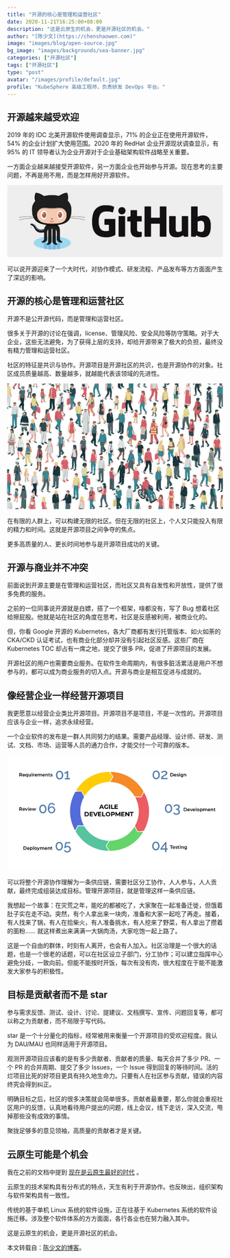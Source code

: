 ```yaml
---
title: "开源的核心是管理和运营社区"
date: 2020-11-21T16:25:00+08:00
description: "这是云原生的机会，更是开源社区的机会。"
author: "[陈少文](https://chenshaowen.com)"
image: "images/blog/open-source.jpg"
bg_image: "images/backgrounds/sea-banner.jpg"
categories: ["开源社区"]
tags: ["开源社区"]
type: "post"
avatar: "/images/profile/default.jpg"
profile: "KubeSphere 高级工程师，负责研发 DevOps 平台。"
---
```


## 开源越来越受欢迎

2019 年的 IDC 北美开源软件使用调查显示，71% 的企业正在使用开源软件，54% 的企业计划扩大使用范围。2020 年的 RedHat 企业开源现状调查显示，有 95% 的 IT 领导者认为企业开源对于企业基础架构软件战略至关重要。

一方面企业越来越接受开源软件，另一方面企业也开始参与开源。现在思考的主要问题，不再是用不用，而是怎样用好开源软件。

![img](0081Kckwly1gkx73pd8h5j30e804q3yg.jpg)

可以说开源迎来了一个大时代，对协作模式、研发流程、产品发布等方方面面产生了深远的影响。

## 开源的核心是管理和运营社区

开源不是公开源代码，而是管理和运营社区。

很多关于开源的讨论在强调，license、管理风险、安全风险等防守策略。对于大企业，这些无法避免，为了获得上层的支持，却给开源带来了极大的负担，最终没有精力管理和运营社区。

社区的特征是共识与协作。开源项目是开源社区的共识，也是开源协作的对象。社区成员质量越高、数量越多，就越能代表该领域的先进性。

[![img](0081Kckwly1gkx73poai9j30j60b4abp.jpg)](https://www.chenshaowen.com/blog/images/2020/11/many-person.jpg)

在有限的人群上，可以构建无限的社区。但在无限的社区上，个人又只能投入有限的精力和时间。这就是开源项目之间争夺的焦点。

更多高质量的人、更长时间地参与是开源项目成功的关键。

## 开源与商业并不冲突

前面说到开源主要是在管理和运营社区，而社区又具有自发性和开放性，提供了很多免费的服务。

之前的一位同事说开源就是白嫖，搭了一个框架，啥都没有，写了 Bug 想着社区给擦屁股。他就是站在社区的角度在思考。社区是反感被利用，被商业化的。

但，你看 Google 开源的 Kubernetes，各大厂商都有发行托管版本、如火如荼的 CKA/CKD 认证考试，也有商业化部分却并没有引起社区反感。这些厂商在 Kubernetes TOC 却占有一席之地，提交了很多 PR，促进了开源项目的发展。

开源社区的用户也需要商业服务。在软件生命周期内，有很多脏活累活是用户不想参与的，都可以成为商业服务的切入点。开源与商业是相互促进与成就的。

## 像经营企业一样经营开源项目

我更愿意以经营企业类比开源项目。开源项目不是项目，不是一次性的。开源项目应该与企业一样，追求永续经营。

一个企业软件的发布是一群人共同努力的结果。需要产品经理、设计师、研发、测试、文档、市场、运营等人员的通力合作，才能交付一个可靠的版本。

[![img](0081Kckwly1gkx73q6rr1j30nj0cj74c.jpg)](https://www.chenshaowen.com/blog/images/2020/11/agile-development-lifecycle.png)

可以将整个开源协作理解为一条供应链，需要社区分工协作，人人参与，人人贡献，最终完成组装达成目标。管理开源项目，就是管理这样一条供应链。

我想起一个故事：在灾荒之年，能吃的都被吃了，大家聚在一起准备迁徙，但饿着肚子实在走不动。突然，有个人拿出来一块肉，准备和大家一起吃了再走。接着，有人找来了锅，有人在拾柴火，有人准备挑水，有人挖来了野菜，有人拿出了攒着的面粉…… 就这样煮出来满满一大锅肉汤，大家吃饱一起上路了。

这是一个自由的群体，时刻有人离开，也会有人加入。社区治理是一个很大的话题，也是一个很老的话题，可以在社区设立子部门，分工协作；可以建立指挥中心避免分歧，一致向前。但能不能按时开饭，每次有没有肉，很大程度在于能不能激发大家参与的积极性。

## 目标是贡献者而不是 star

参与需求反馈、测试、设计、讨论、提建议、文档撰写、宣传、问题回复等，都可以称之为贡献者，而不局限于写代码。

star 是一个十分量化的指标，经常被用来衡量一个开源项目的受欢迎程度。我认为 DAU/MAU 也同样适用于开源项目。

观测开源项目应该看的是有多少贡献者、贡献者的质量、每天合并了多少 PR、一个 PR 的合并周期、提交了多少 Issues，一个 Issue 得到回复的等待时间。活的烂项目比死的好项目更具有持久地生命力。只要有人在社区参与贡献，错误的内容终究会得到纠正。

明确目标之后，社区的很多决策就会简单很多。贡献者最重要，那么你就会重视社区用户的反馈，认真地看待用户提出的问题，线上会议，线下走访，深入交流，甩掉那些没有成效的事情。

聚拢足够多的意见领袖，高质量的贡献者才是关键。

## 云原生可能是个机会

我在之前的文档中提到 [现在是云原生最好的时代](https://www.chenshaowen.com/blog/the-best-era-of-cloud-native.html) 。

云原生的技术架构具有分布式的特点，天生有利于开源协作。也反映出，组织架构与软件架构具有一致性。

传统的基于单机 Linux 系统的软件设施，正在往基于 Kubernetes 系统的软件设施迁移。涉及整个软件体系的方方面面，各行各业也在努力融入其中。

这是云原生的机会，更是开源社区的机会。

本文转载自：[陈少文的博客](https://www.chenshaowen.com/blog/the-core-of-open-source-is-community.html)。